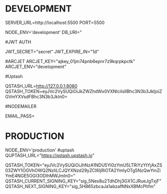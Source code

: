 # DEVELOPMENT
SERVER_URL=http://localhost:5500
PORT=5500

NODE_ENV='development'
DB_URI="

#JWT AUTH

JWT_SECRET="secret"
JWT_EXPIRE_IN="1d"



#ARCJET
ARCJET_KEY="ajkey_01jm74pnb6epnr7z9kqrpkpctk"
ARCJET_ENV="development" 



#Uptash  

QSTASH_URL=http://127.0.0.1:8080
QSTASH_TOKEN=eyJVc2VySUQiOiJkZWZhdWx0VXNlciIsIlBhc3N3b3JkIjoiZGVmYXVsdFBhc3N3b3JkIn0=


#NODEMAILER

EMAIL_PASS=

# PRODUCTION

NODE_ENV='production'
#uptash
QUPTASH_URL="https://qstash.upstash.io"

QSTASH_TOKEN="eyJVc2VySUQiOiJhNzA1NDU5Yi0zYmU5LTRiYzYtYjAxZS03ZWY1OGVhOWQ2NzIiLCJQYXNzd29yZCI6IjRiOTA2YmIyOTg5NzQwYmZiYmE4NGE5OGI3ODlhMWJmIn0="
QSTASH_CURRENT_SIGNING_KEY="sig_5Nex8u2TdhDhj3GX1CJRueJgTxjF"
QSTASH_NEXT_SIGNING_KEY="sig_5HB65zbcaJa1abzafNNxXBMcPhfm"


# 

